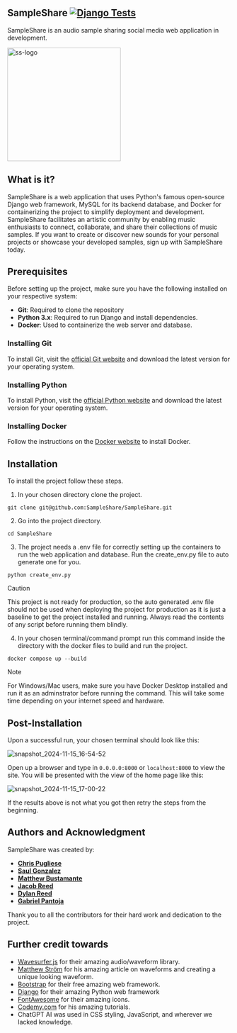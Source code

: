 ## **SampleShare**  [![Django Tests](https://github.com/Matthew-Bustamante/SampleShareMBFork/actions/workflows/django.yml/badge.svg)](https://github.com/Matthew-Bustamante/SampleShareMBFork/actions/workflows/django.yml)

SampleShare is an audio sample sharing social media web application in development. 

<img width="256" alt="ss-logo" src="https://github.com/user-attachments/assets/36bfaa1e-85f8-4bb6-a5b6-68188bf9a72c">


## **What is it?**
SampleShare is a web application that uses Python's famous open-source Django web framework, MySQL for its backend database, and Docker for containerizing the project to simplify deployment and development. 
SampleShare facilitates an artistic community by enabling music enthusiasts to connect, collaborate, and share their collections of music samples. If you want to create or discover new sounds for your personal projects or showcase your developed samples, sign up with SampleShare today.

## Prerequisites

Before setting up the project, make sure you have the following installed on your respective system:
- **Git**: Required to clone the repository
- **Python 3.x**: Required to run Django and install dependencies.
- **Docker**: Used to containerize the web server and database.

### Installing Git
To install Git, visit the [official Git website](https://git-scm.com/) and download the latest version for your operating system.

### Installing Python
To install Python, visit the [official Python website](https://www.python.org/downloads/) and download the latest version for your operating system.

### Installing Docker
Follow the instructions on the [Docker website](https://docs.docker.com/get-docker/) to install Docker.

## **Installation**
To install the project follow these steps.

1. In your chosen directory clone the project.
```
git clone git@github.com:SampleShare/SampleShare.git
```
2. Go into the project directory. 
```
cd SampleShare
```
3. The project needs a .env file for correctly setting up the containers to run the web application and database. Run the create_env.py file to auto generate one for you.
```
python create_env.py
```
> [!caution] 
> This project is not ready for production, so the auto generated .env file should not be used when deploying the project for production as it is just a baseline to get the project installed and running. Always read the contents of any script before running them blindly.

4. In your chosen terminal/command prompt run this command inside the directory with the docker files to build and run the project.
```
docker compose up --build
```
> [!note] 
> For Windows/Mac users, make sure you have Docker Desktop installed and run it as an adminstrator before running the command. This will take some time depending on your internet speed and hardware.

## **Post-Installation**
Upon a successful run, your chosen terminal should look like this:

![snapshot_2024-11-15_16-54-52](https://github.com/user-attachments/assets/46afe0ef-5a1d-400f-a116-682eb5e3fc80)

Open up a browser and type in 
`
0.0.0.0:8000
`
or 
`
localhost:8000
`
to view the site. You will be presented with the view of the home page like this:

![snapshot_2024-11-15_17-00-22](https://github.com/user-attachments/assets/040e02d1-9f2b-4235-9f1d-a5b4fc66cb25)


If the results above is not what you got then retry the steps from the beginning.

## **Authors and Acknowledgment**

SampleShare was created by:

- **[Chris Pugliese](https://github.com/chrispugliese)**
- **[Saul Gonzalez](https://github.com/saul178)**
- **[Matthew Bustamante](https://github.com/Matthew-Bustamante)**
- **[Jacob Reed](https://github.com/BeachPeddler)**
- **[Dylan Reed](https://github.com/DylanCReed)**
- **[Gabriel Pantoja](https://github.com/Jeze2)**

Thank you to all the contributors for their hard work and dedication to the project.

## **Further credit towards** 
- [Wavesurfer.js](https://wavesurfer.xyz/) for their amazing audio/waveform library.
- [Matthew Ström](https://css-tricks.com/making-an-audio-waveform-visualizer-with-vanilla-javascript/) for his amazing article on waveforms and creating a unique looking waveform.
- [Bootstrap](https://getbootstrap.com/) for their free amazing web framework.
- [Django](https://www.djangoproject.com/) for their amazing Python web framework
- [FontAwesome](https://fontawesome.com/) for their amazing icons.
- [Codemy.com](https://www.youtube.com/@Codemycom) for his amazing tutorials.
- ChatGPT AI was used in CSS styling, JavaScript, and wherever we lacked knowledge.

